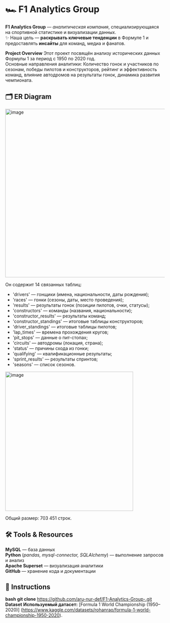 # 🏎️ **F1 Analytics Group**

**F1 Analytics Group** — *аналитическая компания*, специализирующаяся на спортивной статистике и визуализации данных.  
✨ Наша цель — **раскрывать ключевые тенденции** в Формуле 1 и предоставлять **инсайты** для команд, медиа и фанатов.

**Project Overview**
Этот проект посвящён анализу исторических данных Формулы 1 за период с 1950 по 2020 год.  
Основные направления аналитики: Количество гонок и участников по сезонам, победы пилотов и конструкторов, рейтинг и эффективность команд, влияние автодромов на результаты гонок, динамика развития чемпионата.

## 🗂️ **ER Diagram**
<img width="910" height="531" alt="image" src="https://github.com/user-attachments/assets/ad046852-1d8c-4f33-a0d8-6f18f5321f6f" />

Он содержит 14 связанных таблиц:
- 'drivers' — гонщики (имена, национальности, даты рождения);
- 'races' — гонки (сезоны, даты, место проведения);
- 'results' — результаты гонок (позиции пилотов, очки, статусы);
- 'constructors' — команды (названия, национальности);
- 'constructor_results' — результаты команд;
- 'constructor_standings' — итоговые таблицы конструкторов;
- 'driver_standings' — итоговые таблицы пилотов;
- 'lap_times' — времена прохождения кругов;
- 'pit_stops' — данные о пит-стопах;
- 'circuits' — автодромы (локация, страна);
- 'status' — причины схода из гонки;
- 'qualifying' — квалификационные результаты;
- 'sprint_results' — результаты спринтов;
- 'seasons' — список сезонов.
<img width="404" height="439" alt="image" src="https://github.com/user-attachments/assets/43049de6-36c4-4d7e-86f3-c903e58d8ef8" />

Общий размер: 703 451 строк.

## 🛠️ **Tools & Resources**

 **MySQL** — база данных  
 **Python** (*pandas, mysql-connector, SQLAlchemy*) — выполнение запросов и анализ  
 **Apache Superset** — визуализация аналитики  
 **GitHub** — хранение кода и документации  

## 🚀 **Instructions**
   **bash**
   **git clone** https://github.com/aru-nur-def/F1-Analytics-Group-.git
   **Dataset**
   **Используемый датасет:** [Formula 1 World Championship (1950–2020)] (https://www.kaggle.com/datasets/rohanrao/formula-1-world-championship-1950-2020).









